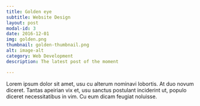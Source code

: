 ```yaml
---
title: Golden eye
subtitle: Website Design
layout: post
modal-id: 3
date: 2016-12-01
img: golden.png
thumbnail: golden-thumbnail.png
alt: image-alt
category: Web Development
description: The latest post of the moment

---
```


Lorem ipsum dolor sit amet, usu cu alterum nominavi lobortis. At duo novum diceret. Tantas apeirian vix et, usu sanctus postulant inciderint ut, populo diceret necessitatibus in vim. Cu eum dicam feugiat noluisse.